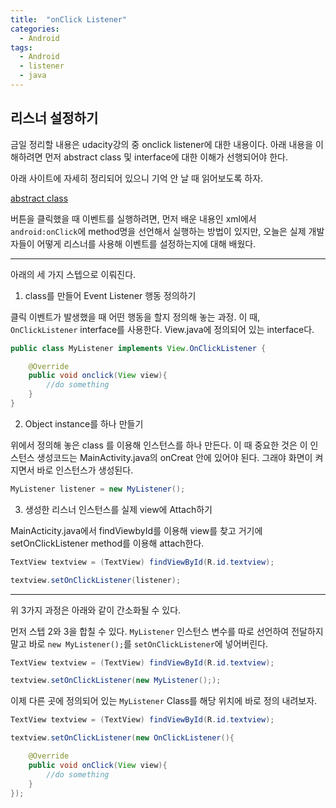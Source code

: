 ```yaml
---
title:  "onClick Listener"
categories:
  - Android
tags:
  - Android
  - listener
  - java
---
```



## 리스너 설정하기 

금일 정리할 내용은 udacity강의 중 onclick listener에 대한 내용이다. 아래 내용을 이해하려면 먼저 abstract class 및 interface에 대한 이해가 선행되어야 한다. 

아래 사이트에 자세히 정리되어 있으니 기억 안 날 때 읽어보도록 하자.

[abstract class](https://beginnersbook.com/2013/05/java-abstract-class-method/)

버튼을 클릭했을 때 이벤트를 실행하려면, 먼저 배운 내용인 xml에서 `android:onClick`에 method명을 선언해서 실행하는 방법이 있지만, 오늘은 실제 개발자들이 어떻게 리스너를 사용해 이벤트를 설정하는지에 대해 배웠다.  

--------------------------------

아래의 세 가지 스텝으로 이뤄진다.  

1. class를 만들어 Event Listener 행동 정의하기  

클릭 이벤트가 발생했을 때 어떤 행동을 할지 정의해 놓는 과정. 이 때, `OnClickListener` interface를 사용한다. View.java에 정의되어 있는 interface다. 

```java
public class MyListener implements View.OnClickListener {

	@Override
	public void onclick(View view){
		//do something
	}
}
```

2. Object instance를 하나 만들기  

위에서 정의해 놓은 class 를 이용해 인스턴스를 하나 만든다. 
이 때 중요한 것은 이 인스턴스 생성코드는 MainActivity.java의 onCreat 안에 있어야 된다. 그래야 화면이 켜지면서 바로 인스턴스가 생성된다. 

```java
MyListener listener = new MyListener();
```

3. 생성한 리스너 인스턴스를 실제 view에 Attach하기   

MainActicity.java에서 findViewbyId를 이용해 view를 찾고 거기에 setOnClickListener method를 이용해 attach한다. 

```java 
TextView textview = (TextView) findViewById(R.id.textview);

textview.setOnClickListener(listener);
```

-------

위 3가지 과정은 아래와 같이 간소화될 수 있다. 

먼저 스텝 2와 3을 합칠 수 있다. `MyListener` 인스턴스 변수를 따로 선언하여 전달하지 말고 바로 `new MyListener();`를 `setOnClickListener`에 넣어버린다. 

```java
TextView textview = (TextView) findViewById(R.id.textview);

textview.setOnClickListener(new MyListener(););
```

이제 다른 곳에 정의되어 있는 `MyListener` Class를 해당 위치에 바로 정의 내려보자. 

```java
TextView textview = (TextView) findViewById(R.id.textview);

textview.setOnClickListener(new OnClickListener(){

	@Override
	public void onClick(View view){
		//do something
	}
});
```



